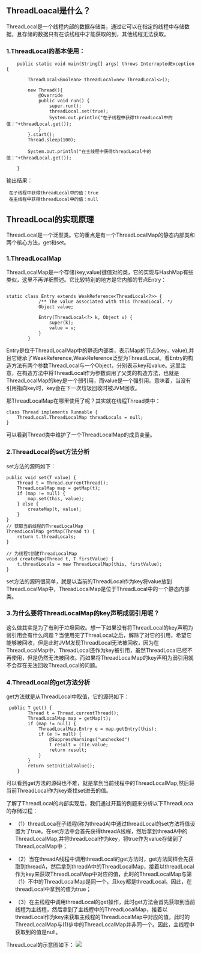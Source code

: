 ## ThreadLoacal是什么？

ThreadLocal是一个线程内部的数据存储类，通过它可以在指定的线程中存储数据，且存储的数据只有在该线程中才能获取的到，其他线程无法获取。

### 1.ThreadLocal的基本使用：
```
    public static void main(String[] args) throws InterruptedException {

        ThreadLocal<Boolean> threadLocal=new ThreadLocal<>();

        new Thread(){
            @Override
            public void run() {
                super.run();
                threadLocal.set(true);
                System.out.println("在子线程中获得threadLocal中的值："+threadLocal.get());
            }
        }.start();
        Thread.sleep(100);

        System.out.println("在主线程中获得threadLocal中的值："+threadLocal.get());

    }
```
输出结果：

```
 在子线程中获得threadLocal中的值：true
 在主线程中获得threadLocal中的值：null
```

## ThreadLocal的实现原理

ThreadLocal是一个泛型类。它的重点是有一个ThreadLocalMap的静态内部类和两个核心方法，get和set。

### 1.ThreadLocalMap
ThreadLocalMap是一个存储(key,value)键值对的类，它的实现与HashMap有些类似，这里不再详细赘述。它比较特别的地方是它内部的节点Entry：

```

static class Entry extends WeakReference<ThreadLocal<?>> {
            /** The value associated with this ThreadLocal. */
            Object value;

            Entry(ThreadLocal<?> k, Object v) {
                super(k);
                value = v;
            }
        }
```
Entry是位于ThreadLocalMap中的静态内部类，表示Map的节点(key，value),并且它继承了WeakReference,WeakReference泛型为ThreadLocal。看Entry的构造方法有两个参数ThreadLocal与一个Object，分别表示key和value。这里注意，在构造方法中将ThreadLocal作为参数调用了父类的构造方法，也就是ThreadLocalMap的key是一个弱引用，而value是一个强引用。意味着，当没有引用指向key时，key会在下一次垃圾回收时被JVM回收。

那ThreadLocalMap在哪里使用了呢？其实就在线程Thread类中：
```
class Thread implements Runnable {
    ThreadLocal.ThreadLocalMap threadLocals = null;
}
```
可以看到Thread类中维护了一个ThreadLocalMap的成员变量。


### 2.ThreadLocal的set方法分析

set方法的源码如下：
```
public void set(T value) {
    Thread t = Thread.currentThread();
    ThreadLocalMap map = getMap(t);
    if (map != null) {
        map.set(this, value);
    } else {
        createMap(t, value);
    }
}
// 获取当前线程的ThreadLocalMap
ThreadLocalMap getMap(Thread t) {
    return t.threadLocals;
}

// 为线程t创建ThreadLocalMap
void createMap(Thread t, T firstValue) {
    t.threadLocals = new ThreadLocalMap(this, firstValue);
}
```
set方法的源码很简单，就是以当前的ThreadLocal作为key将value放到ThreadLocalMap中，ThreadLocalMap是位于ThreadLocal中的一个静态内部类。


### 3.为什么要将ThreadLocalMap的key声明成弱引用呢？

这么做其实是为了有利于垃圾回收。想一下如果没有将ThreadLocal的key声明为弱引用会有什么问题？当使用完了ThreaLocal之后，解除了对它的引用，希望它能够被回收，但是此时JVM发现ThreadLocal无法被回收，因为在ThreadLocalMap中，ThreadLocal还作为key被引用，虽然ThreadLocal已经不再使用，但是仍然无法被回收。而如果将ThreadLocalMap的key声明为弱引用就不会存在无法回收ThreadLocal的问题。


### 4.ThreadLocal的get方法分析

get方法就是从ThreadLocal中取值，它的源码如下：

```
 public T get() {
        Thread t = Thread.currentThread();
        ThreadLocalMap map = getMap(t);
        if (map != null) {
            ThreadLocalMap.Entry e = map.getEntry(this);
            if (e != null) {
                @SuppressWarnings("unchecked")
                T result = (T)e.value;
                return result;
            }
        }
        return setInitialValue();
    }
```
可以看到get方法的源码也不难，就是拿到当前线程中的ThreadLocalMap,然后将当前ThreadLocal作为key查找set进去的值。

了解了ThreadLocal的内部实现后，我们通过开篇的例题来分析以下ThreadLoca的存储过程：
- （1）threadLoca在子线程(称为threadA)中通过threadLocal的set方法将值设置为了true。在set方法中会首先获得threadA线程，然后拿到threadA中的ThreadLocalMap,并将threadLocal作为key，将true作为value存储到了ThreadLocalMap中；

- （2）当在threadA线程中调用threadLocal的get方法时，get方法同样会先获取到threadA，然后拿到threadA中的ThreadLocalMap，接着以threadLocal作为key来获取ThreadLocalMap中对应的值，此时的ThreadLocalMap与第（1）不中的ThreadLocalMap是同一个，且key都是threadLocal。因此，在threadLocal中拿到的值为true；

- （3）在主线程中调用threadLocal的get操作，此时get方法会首先获取到当前线程为主线程，然后拿到了主线程中的ThreadLocalMap，接着以threadLocal作为key来获取主线程的ThreadLocalMap中对应的值，此时的ThreadLocalMap与(1)步中的ThreadLocalMap并非同一个。因此，主线程中获取到的值是null。

ThreadLocal的示意图如下：
![](https://gitee.com/zhpanvip/images/raw/master/project/article/thread/threadlocal.png)
